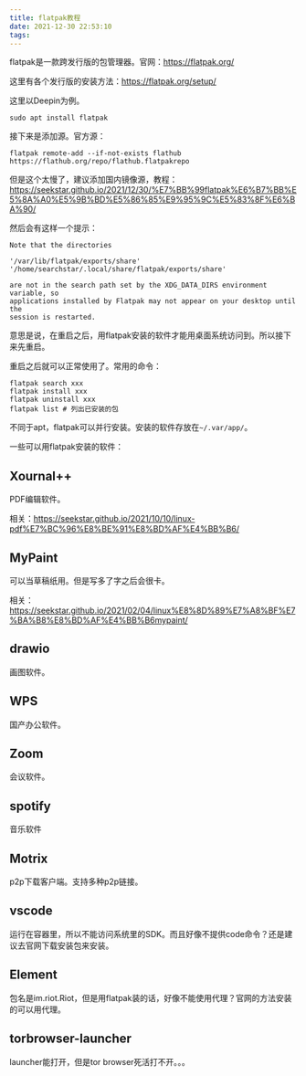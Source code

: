 ```yaml
---
title: flatpak教程
date: 2021-12-30 22:53:10
tags:
---
```


flatpak是一款跨发行版的包管理器。官网：<https://flatpak.org/>

这里有各个发行版的安装方法：<https://flatpak.org/setup/>

这里以Deepin为例。

```shell
sudo apt install flatpak
```

接下来是添加源。官方源：

```shell
flatpak remote-add --if-not-exists flathub https://flathub.org/repo/flathub.flatpakrepo
```

但是这个太慢了，建议添加国内镜像源，教程：<https://seekstar.github.io/2021/12/30/%E7%BB%99flatpak%E6%B7%BB%E5%8A%A0%E5%9B%BD%E5%86%85%E9%95%9C%E5%83%8F%E6%BA%90/>

然后会有这样一个提示：

```shell
Note that the directories 

'/var/lib/flatpak/exports/share'
'/home/searchstar/.local/share/flatpak/exports/share'

are not in the search path set by the XDG_DATA_DIRS environment variable, so
applications installed by Flatpak may not appear on your desktop until the
session is restarted.
```

意思是说，在重启之后，用flatpak安装的软件才能用桌面系统访问到。所以接下来先重启。

重启之后就可以正常使用了。常用的命令：

```shell
flatpak search xxx
flatpak install xxx
flatpak uninstall xxx
flatpak list # 列出已安装的包
```

不同于apt，flatpak可以并行安装。安装的软件存放在```~/.var/app/```。

一些可以用flatpak安装的软件：

## Xournal++

PDF编辑软件。

相关：<https://seekstar.github.io/2021/10/10/linux-pdf%E7%BC%96%E8%BE%91%E8%BD%AF%E4%BB%B6/>

## MyPaint

可以当草稿纸用。但是写多了字之后会很卡。

相关：<https://seekstar.github.io/2021/02/04/linux%E8%8D%89%E7%A8%BF%E7%BA%B8%E8%BD%AF%E4%BB%B6mypaint/>

## drawio

画图软件。

## WPS

国产办公软件。

## Zoom

会议软件。

## spotify

音乐软件

## Motrix

p2p下载客户端。支持多种p2p链接。

## vscode

运行在容器里，所以不能访问系统里的SDK。而且好像不提供code命令？还是建议去官网下载安装包来安装。

## Element

包名是im.riot.Riot，但是用flatpak装的话，好像不能使用代理？官网的方法安装的可以用代理。

## torbrowser-launcher

launcher能打开，但是tor browser死活打不开。。。
